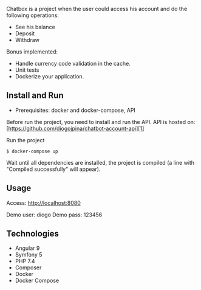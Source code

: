 Chatbox is a project when the user could access his account and do the following operations:
- See his balance
- Deposit 
- Withdraw

Bonus implemented:
- Handle currency code validation in the cache.
- Unit tests
- Dockerize your application.

Install and Run
------------
- Prerequisites: docker and docker-compose, API

Before run the project, you need to install and run the API. API is hosted on: [https://github.com/diogojpina/chatbot-account-api][1]

Run the project

```
$ docker-compose up
```
Wait until all dependencies are installed, the project is compiled (a line with "Compiled successfully" will appear).

Usage
------------
Access:
[http://localhost:8080][2]

Demo user: diogo
Demo pass: 123456

Technologies
------------
- Angular 9
- Symfony 5
- PHP 7.4
- Composer
- Docker
- Docker Compose


[1]: https://github.com/diogojpina/chatbot-account-api
[2]: http://localhost:8080
